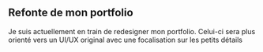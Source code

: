 ## Refonte de mon portfolio

Je suis actuellement en train de redesigner mon portfolio. Celui-ci sera plus orienté vers un UI/UX original avec une focalisation sur les petits détails
